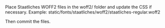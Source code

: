 Place Staatliches WOFF2 files in the woff2/ folder and update the CSS if necessary.
Example:
static/fonts/staatliches/woff2/staatliches-regular.woff2

Then commit the files.
